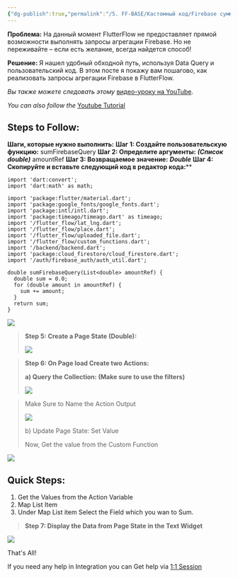```yaml
---
{"dg-publish":true,"permalink":"/5. FF-BASE/Кастомный код/Firebase суммирование/","title":"Firebase суммирование","tags":["статьи"],"created":"2024-12-19T17:30:12.456-03:00","updated":"2024-12-19T17:32:21.061-03:00"}
---
```


**Проблема:**
На данный момент FlutterFlow не предоставляет прямой возможности выполнять запросы агрегации Firebase. Но не переживайте – если есть желание, всегда найдется способ!

  
**Решение:**
Я нашел удобный обходной путь, используя Data Query и пользовательский код. В этом посте я покажу вам пошагово, как реализовать запросы агрегации Firebase в FlutterFlow.

_Вы также можете следовать этому_ [видео-уроку на YouTube](https://www.youtube.com/@NoCodeFluttter).

*You can also follow the* [Youtube Tutorial](https://www.youtube.com/@NoCodeFluttter)

## Steps to Follow:

**Шаги, которые нужно выполнить:**
**Шаг 1: Создайте пользовательскую функцию:** sumFirebaseQuery
**Шаг 2: Определите аргументы:** **_(Список double)_** amountRef
**Шаг 3: Возвращаемое значение:** **_Double_**
**Шаг 4: Скопируйте и вставьте следующий код в редактор кода:****

```
import 'dart:convert';
import 'dart:math' as math;

import 'package:flutter/material.dart';
import 'package:google_fonts/google_fonts.dart';
import 'package:intl/intl.dart';
import 'package:timeago/timeago.dart' as timeago;
import '/flutter_flow/lat_lng.dart';
import '/flutter_flow/place.dart';
import '/flutter_flow/uploaded_file.dart';
import '/flutter_flow/custom_functions.dart';
import '/backend/backend.dart';
import 'package:cloud_firestore/cloud_firestore.dart';
import '/auth/firebase_auth/auth_util.dart';

double sumFirebaseQuery(List<double> amountRef) {
  double sum = 0.0;
  for (double amount in amountRef) {
    sum += amount;
  }
  return sum;
}
```

![](https://tribe-s3-production.imgix.net/539inLvruR6NwMOv27WMA?auto=compress,format&dl)

> **Step 5: Create a Page State (Double):**
> 
> ![](https://tribe-s3-production.imgix.net/zEYNkHk84oyBMuGmnfXp9?auto=compress,format&dl)

> **Step 6: On Page load Create two Actions:**
> 
> **a) Query the Collection: (Make sure to use the filters)**
> 
> ![](https://tribe-s3-production.imgix.net/FvoBI0OZRKAGhPhu7HiIT?auto=compress,format&dl)

> Make Sure to Name the Action Output
> 
> ![](https://tribe-s3-production.imgix.net/SH77miFc6EfooqO8raHY7?auto=compress,format&dl)
> 
> b) Update Page State: Set Value
> 
> Now, Get the value from the Custom Function

![](https://tribe-s3-production.imgix.net/TwuM1d4HzM47UPeFsXrYm?auto=compress,format&dl)

## Quick Steps:  

1. Get the Values from the Action Variable
2. Map List Item
3. Under Map List item Select the Field which you wan to Sum.

> **Step 7: Display the Data from Page State in the Text Widget**

![](https://tribe-s3-production.imgix.net/it9VANgzj7toSXfZoRa6E?auto=compress,format&dl)

That's All!

If you need any help in Integration you can Get help via [1:1 Session](http://bit.ly/Avaraniya)